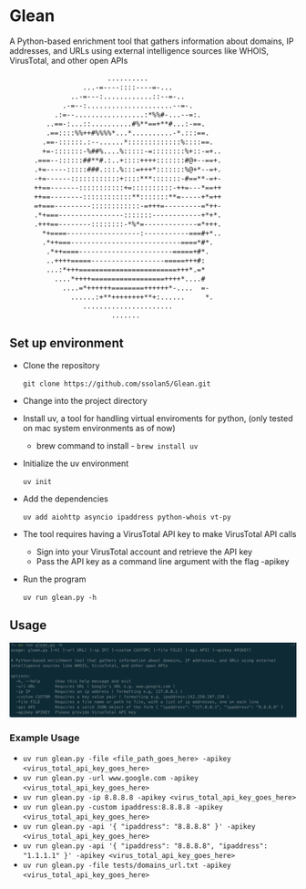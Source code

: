 # Glean
A Python-based enrichment tool that gathers information about domains, IP addresses, and URLs using external intelligence sources like WHOIS, VirusTotal, and other open APIs 

                            ..........                    
                      ...-=----::::----=-...              
                   ..-=---:............::--=-..           
                 .-=--:.....................--=-.         
               .:=--.................:*%%#-...--=:.       
             ..==-:...::..........#%**==+**#...:-==.      
             .==::::%%++#%%%%*...*..........-*.:::==.     
            .==-::::::.:--......*:::::::::::::%::::==.    
            +=-:::::::-%##%....%:::::-=::::::::%+::-=+..  
          .===--::::::##**#.:..+::::++++:::::::#@+--==+.  
          .+=-----:::::###.:::.%:::=+++*:::::::%@+*--=+.  
          -+=------::::::::::::+::::***:::::::-#==**-=+-  
          ++==-------:::::::::::+=::::::::::-++=---*==++  
          ++==--------::::::::::::**:::::::**=-----+*=++  
          =+===---------::::::::::::-=+++=---------=*++-  
          .*+===----------------:::::::------------+*+*.  
          .+++==--------::::::::-*%*=-------------=*+++.  
            *+====------------------:-----------===#+*..  
            .*++===---------------------------====*#*.    
             .*++====-----------------------=====+#*.     
             ..++++=====------------------=====+++#:      
             ...:*+++========================+++*.=*      
               ....*++++==================++++*....#      
                 ....=*++++++========++++++*-....  =-     
                   ......:+**++++++++**+:......     *.    
                      ......................              
                             .......                         
   
 ## Set up environment 

- Clone the repository

  `git clone https://github.com/ssolan5/Glean.git`

- Change into the project directory
- Install uv, a tool for handling virtual enviroments for python, (only tested on mac system environments as of now)
  - brew command to install - `brew install uv`
  
- Initialize the uv environment

  `uv init`
  
- Add the dependencies

  `uv add aiohttp asyncio ipaddress python-whois vt-py`

- The tool requires having a VirusTotal API key to make VirusTotal API calls

    - Sign into your VirusTotal account and retrieve the API key 
    - Pass the API key as a command line argument with the flag  -apikey

- Run the program
  
  `uv run glean.py -h`

## Usage

![image](Images/image.png)

### Example Usage 

- `uv run glean.py -file <file_path_goes_here> -apikey <virus_total_api_key_goes_here>`
- `uv run glean.py -url www.google.com -apikey <virus_total_api_key_goes_here>`
- `uv run glean.py -ip 8.8.8.8 -apikey <virus_total_api_key_goes_here>`
- `uv run glean.py -custom ipaddress:8.8.8.8 -apikey <virus_total_api_key_goes_here>`
- `uv run glean.py -api '{ "ipaddress": "8.8.8.8" }' -apikey <virus_total_api_key_goes_here>`
- `uv run glean.py -api '{ "ipaddress": "8.8.8.8", "ipaddress": "1.1.1.1" }' -apikey <virus_total_api_key_goes_here>`
- `uv run glean.py -file tests/domains_url.txt -apikey <virus_total_api_key_goes_here>`
